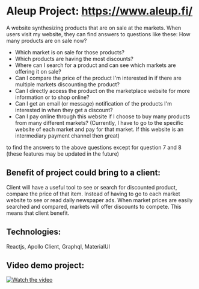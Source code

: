 # Aleup Project: https://www.aleup.fi/

A website synthesizing products that are on sale at the markets. When users visit my website, they can find answers to questions like these:
How many products are on sale now?
- Which market is on sale for those products?
- Which products are having the most discounts?
- Where can I search for a product and can see which markets are offering it on sale?
- Can I compare the price of the product I'm interested in if there are multiple markets discounting the product?
- Can I directly access the product on the marketplace website for more information or to shop online?
- Can I get an email (or message) notification of the products I'm interested in when they get a discount?
- Can I pay online through this website if I choose to buy many products from many different markets? (Currently, I have to go to the specific website of each market and pay for that market. If this website is an intermediary payment channel then great)

to find the answers to the above questions except for question 7 and 8 (these features may be updated in the future)

## Benefit of project could bring to a client:
Client will have a useful tool to see or search for discounted product, compare the price of that item. Instead of having to go to each market website to see or read daily newspaper ads. When market prices are easily searched and compared, markets will offer discounts to compete. This means that client benefit.

## Technologies:
Reactjs, Apollo Client, Graphql, MaterialUI 

## Video demo project:
[![Watch the video](https://i9.ytimg.com/vi/PNGamxSIm9E/mq1.jpg?sqp=CMD8u4sG&rs=AOn4CLBXB3qqtKfWfs6IoAaZeK73-udWqQ)](https://www.youtube.com/watch?v=PNGamxSIm9E)

